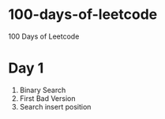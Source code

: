 # 100-days-of-leetcode
100 Days of Leetcode

# Day 1
1. Binary Search
2. First Bad Version
3. Search insert position


